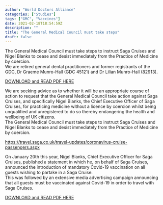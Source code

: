 ```yaml
---
author: "World Doctors Alliance"
categories: ["Studies"]
tags: ["GMC", "Vaccines"]
date: 2021-02-18T18:54:59Z
description: ""
title: "The General Medical Council must take steps"
draft: false
---
```


The General Medical Council must take steps to instruct Saga Cruises and Nigel Blanks to cease and desist immediately from the Practice of Medicine by coercion.  
We are retired general dental practitioners and former registrants of the GDC, Dr Graeme Munro-Hall (GDC 45121) and Dr Lilian Munro-Hall (82913).  

[DOWNLOAD and READ PDF HERE](../ims/GMC-SAGA.pdf)   

We are seeking advice as to whether it will be an appropriate course of action to request that the General Medical Council take action against Saga Cruises, and specifically Nigel Blanks, the Chief Executive Officer of Saga Cruises, for practicing medicine without a licence by coercion whilst being unqualified and unregistered to do so thereby endangering the health and wellbeing of UK citizens.  
The General Medical Council must take steps to instruct Saga Cruises and Nigel Blanks to cease and desist immediately from the Practice of Medicine by coercion.   

https://travel.saga.co.uk/travel-updates/coronavirus-cruise-passengers.aspx     

On January 20th this year, Nigel Blanks, Chief Executive Officer for Saga Cruises, published a statement in which he, on behalf of Saga Cruises, announced the introduction of mandatory Covid-19 vaccination on all guests wishing to partake in a Saga Cruise.  
This was followed by an extensive media advertising campaign announcing that all guests must be vaccinated against Covid-19 in order to travel with Saga Cruises.    

[DOWNLOAD and READ PDF HERE](../ims/GMC-SAGA.pdf)   